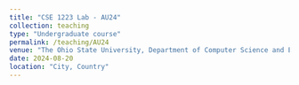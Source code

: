 ```yaml
---
title: "CSE 1223 Lab - AU24"
collection: teaching
type: "Undergraduate course"
permalink: /teaching/AU24
venue: "The Ohio State University, Department of Computer Science and Engineering"
date: 2024-08-20
location: "City, Country"
---
```

